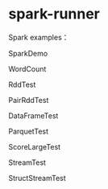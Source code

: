 # spark-runner
Spark examples：

SparkDemo

WordCount

RddTest

PairRddTest

DataFrameTest

ParquetTest

ScoreLargeTest

StreamTest

StructStreamTest